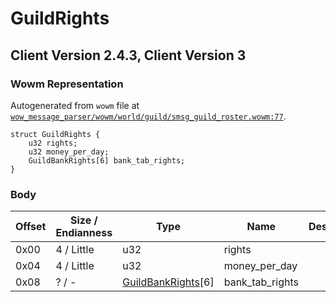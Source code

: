 # GuildRights

## Client Version 2.4.3, Client Version 3

### Wowm Representation

Autogenerated from `wowm` file at [`wow_message_parser/wowm/world/guild/smsg_guild_roster.wowm:77`](https://github.com/gtker/wow_messages/tree/main/wow_message_parser/wowm/world/guild/smsg_guild_roster.wowm#L77).
```rust,ignore
struct GuildRights {
    u32 rights;
    u32 money_per_day;
    GuildBankRights[6] bank_tab_rights;
}
```
### Body

| Offset | Size / Endianness | Type | Name | Description | Comment |
| ------ | ----------------- | ---- | ---- | ----------- | ------- |
| 0x00 | 4 / Little | u32 | rights |  |  |
| 0x04 | 4 / Little | u32 | money_per_day |  |  |
| 0x08 | ? / - | [GuildBankRights](guildbankrights.md)[6] | bank_tab_rights |  |  |

